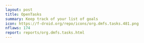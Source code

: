 ```yaml
---
layout: post
title: OpenTasks
summary: Keep track of your list of goals
icon: https://f-droid.org/repo/icons/org.dmfs.tasks.481.png
nflaws: 174
report: reports/org.dmfs.tasks.html
---
```

